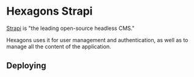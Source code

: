 # Hexagons Strapi

[Strapi](https://strapi.io/) is "the leading open-source headless CMS."

Hexagons uses it for user management and authentication, as well as to manage all the content of the application.

## Deploying
